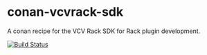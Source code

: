 # conan-vcvrack-sdk
A conan recipe for the VCV Rack SDK for Rack plugin development.

[![Build Status](https://dev.azure.com/qnohot/qnohot/_apis/build/status/qno.conan-vcvrack-sdk?branchName=master)](https://dev.azure.com/qnohot/qnohot/_build/latest?definitionId=27&branchName=master)